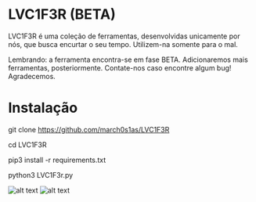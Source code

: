 # LVC1F3R (BETA)
LVC1F3R é uma coleção de ferramentas, desenvolvidas unicamente por nós, que busca encurtar o seu tempo. Utilizem-na somente para o mal.

Lembrando: a ferramenta encontra-se em fase BETA. Adicionaremos mais ferramentas, posteriormente. Contate-nos caso encontre algum bug! Agradecemos.

# Instalação
 
 git clone https://github.com/march0s1as/LVC1F3R
 
 cd LVC1F3R
 
 pip3 install -r requirements.txt
 
 python3 LVC1F3r.py
           
 ![alt text](https://i.imgur.com/qPPCJrT.png)
 ![alt text](https://i.imgur.com/ZqlaQii.png)
